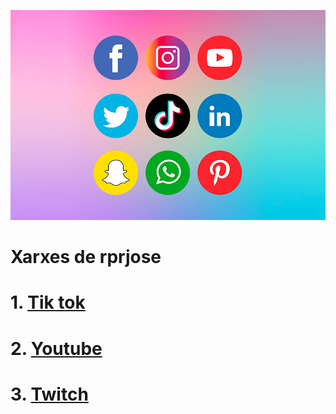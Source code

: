 ![text alternatiu](Imatges/Xarxes.jpeg)

# Xarxes de rprjose
# 1. [Tik tok](https://www.tiktok.com/@rprjose)
# 2. [Youtube](https://www.youtube.com/@rprjose)
# 3. [Twitch](https://www.twitch.tv/rprjose)
